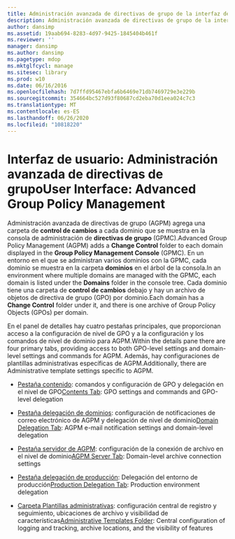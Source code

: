 ```yaml
---
title: Administración avanzada de directivas de grupo de la interfaz de usuario
description: Administración avanzada de directivas de grupo de la interfaz de usuario
author: dansimp
ms.assetid: 19aab694-8283-4d97-9425-1845404b461f
ms.reviewer: ''
manager: dansimp
ms.author: dansimp
ms.pagetype: mdop
ms.mktglfcycl: manage
ms.sitesec: library
ms.prod: w10
ms.date: 06/16/2016
ms.openlocfilehash: 7d7ffd95467ebfa6b6469e71db7469729e3e229b
ms.sourcegitcommit: 354664bc527d93f80687cd2eba70d1eea024c7c3
ms.translationtype: MT
ms.contentlocale: es-ES
ms.lasthandoff: 06/26/2020
ms.locfileid: "10818220"
---
```

# <span data-ttu-id="1eb6e-103">Interfaz de usuario: Administración avanzada de directivas de grupo</span><span class="sxs-lookup"><span data-stu-id="1eb6e-103">User Interface: Advanced Group Policy Management</span></span>


<span data-ttu-id="1eb6e-104">Administración avanzada de directivas de grupo (AGPM) agrega una carpeta de **control de cambios** a cada dominio que se muestra en la consola de administración de **directivas de grupo** (GPMC).</span><span class="sxs-lookup"><span data-stu-id="1eb6e-104">Advanced Group Policy Management (AGPM) adds a **Change Control** folder to each domain displayed in the **Group Policy Management Console** (GPMC).</span></span> <span data-ttu-id="1eb6e-105">En un entorno en el que se administran varios dominios con la GPMC, cada dominio se muestra en la carpeta **dominios** en el árbol de la consola.</span><span class="sxs-lookup"><span data-stu-id="1eb6e-105">In an environment where multiple domains are managed with the GPMC, each domain is listed under the **Domains** folder in the console tree.</span></span> <span data-ttu-id="1eb6e-106">Cada dominio tiene una carpeta de **control de cambios** debajo y hay un archivo de objetos de directiva de grupo (GPO) por dominio.</span><span class="sxs-lookup"><span data-stu-id="1eb6e-106">Each domain has a **Change Control** folder under it, and there is one archive of Group Policy Objects (GPOs) per domain.</span></span>

<span data-ttu-id="1eb6e-107">En el panel de detalles hay cuatro pestañas principales, que proporcionan acceso a la configuración de nivel de GPO y a la configuración y los comandos de nivel de dominio para AGPM.</span><span class="sxs-lookup"><span data-stu-id="1eb6e-107">Within the details pane there are four primary tabs, providing access to both GPO-level settings and domain-level settings and commands for AGPM.</span></span> <span data-ttu-id="1eb6e-108">Además, hay configuraciones de plantillas administrativas específicas de AGPM.</span><span class="sxs-lookup"><span data-stu-id="1eb6e-108">Additionally, there are Administrative template settings specific to AGPM.</span></span>

-   <span data-ttu-id="1eb6e-109">[Pestaña contenido](contents-tab-agpm30ops.md): comandos y configuración de GPO y delegación en el nivel de GPO</span><span class="sxs-lookup"><span data-stu-id="1eb6e-109">[Contents Tab](contents-tab-agpm30ops.md): GPO settings and commands and GPO-level delegation</span></span>

-   <span data-ttu-id="1eb6e-110">[Pestaña delegación de dominios](domain-delegation-tab-agpm30ops.md): configuración de notificaciones de correo electrónico de AGPM y delegación de nivel de dominio</span><span class="sxs-lookup"><span data-stu-id="1eb6e-110">[Domain Delegation Tab](domain-delegation-tab-agpm30ops.md): AGPM e-mail notification settings and domain-level delegation</span></span>

-   <span data-ttu-id="1eb6e-111">[Pestaña servidor de AGPM](agpm-server-tab-agpm30ops.md): configuración de la conexión de archivo en el nivel de dominio</span><span class="sxs-lookup"><span data-stu-id="1eb6e-111">[AGPM Server Tab](agpm-server-tab-agpm30ops.md): Domain-level archive connection settings</span></span>

-   <span data-ttu-id="1eb6e-112">[Pestaña delegación de producción](production-delegation-tab-agpm30ops.md): Delegación del entorno de producción</span><span class="sxs-lookup"><span data-stu-id="1eb6e-112">[Production Delegation Tab](production-delegation-tab-agpm30ops.md): Production environment delegation</span></span>

-   <span data-ttu-id="1eb6e-113">[Carpeta Plantillas administrativas](administrative-templates-folder-agpm30ops.md): configuración central de registro y seguimiento, ubicaciones de archivo y visibilidad de características</span><span class="sxs-lookup"><span data-stu-id="1eb6e-113">[Administrative Templates Folder](administrative-templates-folder-agpm30ops.md): Central configuration of logging and tracking, archive locations, and the visibility of features</span></span>

 

 





